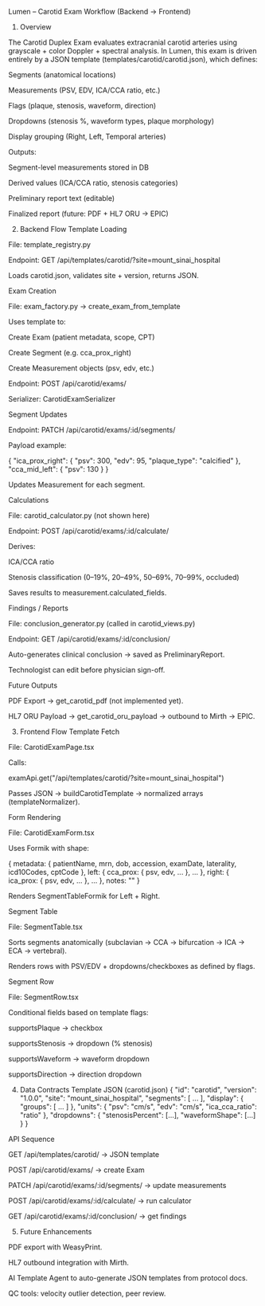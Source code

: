 Lumen – Carotid Exam Workflow (Backend → Frontend)
1. Overview

The Carotid Duplex Exam evaluates extracranial carotid arteries using grayscale + color Doppler + spectral analysis.
In Lumen, this exam is driven entirely by a JSON template (templates/carotid/carotid.json), which defines:

Segments (anatomical locations)

Measurements (PSV, EDV, ICA/CCA ratio, etc.)

Flags (plaque, stenosis, waveform, direction)

Dropdowns (stenosis %, waveform types, plaque morphology)

Display grouping (Right, Left, Temporal arteries)

Outputs:

Segment-level measurements stored in DB

Derived values (ICA/CCA ratio, stenosis categories)

Preliminary report text (editable)

Finalized report (future: PDF + HL7 ORU → EPIC)

2. Backend Flow
Template Loading

File: template_registry.py

Endpoint: GET /api/templates/carotid/?site=mount_sinai_hospital

Loads carotid.json, validates site + version, returns JSON.

Exam Creation

File: exam_factory.py → create_exam_from_template

Uses template to:

Create Exam (patient metadata, scope, CPT)

Create Segment (e.g. cca_prox_right)

Create Measurement objects (psv, edv, etc.)

Endpoint: POST /api/carotid/exams/

Serializer: CarotidExamSerializer

Segment Updates

Endpoint: PATCH /api/carotid/exams/:id/segments/

Payload example:

{
  "ica_prox_right": { "psv": 300, "edv": 95, "plaque_type": "calcified" },
  "cca_mid_left": { "psv": 130 }
}


Updates Measurement for each segment.

Calculations

File: carotid_calculator.py (not shown here)

Endpoint: POST /api/carotid/exams/:id/calculate/

Derives:

ICA/CCA ratio

Stenosis classification (0–19%, 20–49%, 50–69%, 70–99%, occluded)

Saves results to measurement.calculated_fields.

Findings / Reports

File: conclusion_generator.py (called in carotid_views.py)

Endpoint: GET /api/carotid/exams/:id/conclusion/

Auto-generates clinical conclusion → saved as PreliminaryReport.

Technologist can edit before physician sign-off.

Future Outputs

PDF Export → get_carotid_pdf (not implemented yet).

HL7 ORU Payload → get_carotid_oru_payload → outbound to Mirth → EPIC.

3. Frontend Flow
Template Fetch

File: CarotidExamPage.tsx

Calls:

examApi.get("/api/templates/carotid/?site=mount_sinai_hospital")


Passes JSON → buildCarotidTemplate → normalized arrays (templateNormalizer).

Form Rendering

File: CarotidExamForm.tsx

Uses Formik with shape:

{
  metadata: { patientName, mrn, dob, accession, examDate, laterality, icd10Codes, cptCode },
  left: { cca_prox: { psv, edv, ... }, ... },
  right: { ica_prox: { psv, edv, ... }, ... },
  notes: ""
}


Renders SegmentTableFormik for Left + Right.

Segment Table

File: SegmentTable.tsx

Sorts segments anatomically (subclavian → CCA → bifurcation → ICA → ECA → vertebral).

Renders rows with PSV/EDV + dropdowns/checkboxes as defined by flags.

Segment Row

File: SegmentRow.tsx

Conditional fields based on template flags:

supportsPlaque → checkbox

supportsStenosis → dropdown (% stenosis)

supportsWaveform → waveform dropdown

supportsDirection → direction dropdown

4. Data Contracts
Template JSON (carotid.json)
{
  "id": "carotid",
  "version": "1.0.0",
  "site": "mount_sinai_hospital",
  "segments": [ ... ],
  "display": { "groups": [ ... ] },
  "units": { "psv": "cm/s", "edv": "cm/s", "ica_cca_ratio": "ratio" },
  "dropdowns": { "stenosisPercent": [...], "waveformShape": [...] }
}

API Sequence

GET /api/templates/carotid/ → JSON template

POST /api/carotid/exams/ → create Exam

PATCH /api/carotid/exams/:id/segments/ → update measurements

POST /api/carotid/exams/:id/calculate/ → run calculator

GET /api/carotid/exams/:id/conclusion/ → get findings

5. Future Enhancements

PDF export with WeasyPrint.

HL7 outbound integration with Mirth.

AI Template Agent to auto-generate JSON templates from protocol docs.

QC tools: velocity outlier detection, peer review.